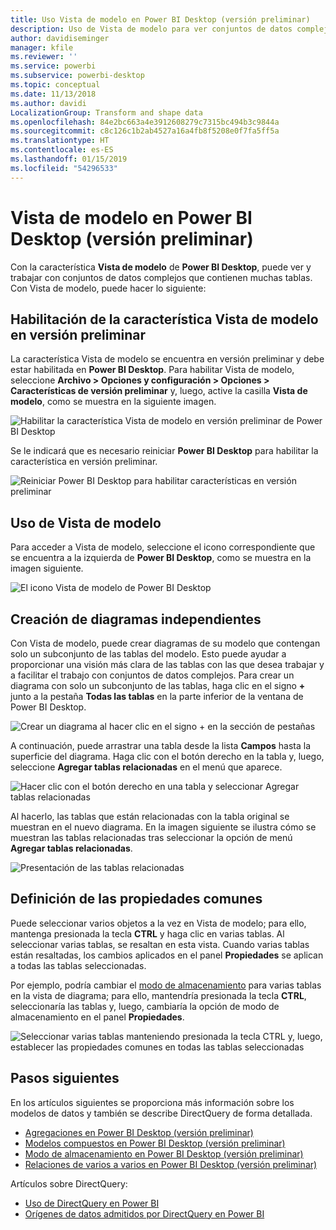 ```yaml
---
title: Uso Vista de modelo en Power BI Desktop (versión preliminar)
description: Uso de Vista de modelo para ver conjuntos de datos complejos en un formato visual en Power BI Desktop
author: davidiseminger
manager: kfile
ms.reviewer: ''
ms.service: powerbi
ms.subservice: powerbi-desktop
ms.topic: conceptual
ms.date: 11/13/2018
ms.author: davidi
LocalizationGroup: Transform and shape data
ms.openlocfilehash: 84e2bc663a4e3912608279c7315bc494b3c9844a
ms.sourcegitcommit: c8c126c1b2ab4527a16a4fb8f5208e0f7fa5ff5a
ms.translationtype: HT
ms.contentlocale: es-ES
ms.lasthandoff: 01/15/2019
ms.locfileid: "54296533"
---
```

# <a name="modeling-view-in-power-bi-desktop-preview"></a>Vista de modelo en Power BI Desktop (versión preliminar)

Con la característica **Vista de modelo** de **Power BI Desktop**, puede ver y trabajar con conjuntos de datos complejos que contienen muchas tablas. Con Vista de modelo, puede hacer lo siguiente:


## <a name="enabling-the-modeling-view-preview-feature"></a>Habilitación de la característica Vista de modelo en versión preliminar

La característica Vista de modelo se encuentra en versión preliminar y debe estar habilitada en **Power BI Desktop**. Para habilitar Vista de modelo, seleccione **Archivo > Opciones y configuración > Opciones > Características de versión preliminar** y, luego, active la casilla **Vista de modelo**, como se muestra en la siguiente imagen.

![Habilitar la característica Vista de modelo en versión preliminar de Power BI Desktop](media/desktop-modeling-view/modeling-view_01.png)

Se le indicará que es necesario reiniciar **Power BI Desktop** para habilitar la característica en versión preliminar. 

![Reiniciar Power BI Desktop para habilitar características en versión preliminar](media/desktop-modeling-view/modeling-view_01b.png)

## <a name="using-modeling-view"></a>Uso de Vista de modelo

Para acceder a Vista de modelo, seleccione el icono correspondiente que se encuentra a la izquierda de **Power BI Desktop**, como se muestra en la imagen siguiente.

![El icono Vista de modelo de Power BI Desktop](media/desktop-modeling-view/modeling-view_02.png)

## <a name="creating-separate-diagrams"></a>Creación de diagramas independientes

Con Vista de modelo, puede crear diagramas de su modelo que contengan solo un subconjunto de las tablas del modelo. Esto puede ayudar a proporcionar una visión más clara de las tablas con las que desea trabajar y a facilitar el trabajo con conjuntos de datos complejos. Para crear un diagrama con solo un subconjunto de las tablas, haga clic en el signo **+** junto a la pestaña **Todas las tablas** en la parte inferior de la ventana de Power BI Desktop.

![Crear un diagrama al hacer clic en el signo + en la sección de pestañas](media/desktop-modeling-view/modeling-view_03.png)

A continuación, puede arrastrar una tabla desde la lista **Campos** hasta la superficie del diagrama. Haga clic con el botón derecho en la tabla y, luego, seleccione **Agregar tablas relacionadas** en el menú que aparece.

![Hacer clic con el botón derecho en una tabla y seleccionar Agregar tablas relacionadas](media/desktop-modeling-view/modeling-view_04.png)

Al hacerlo, las tablas que están relacionadas con la tabla original se muestran en el nuevo diagrama. En la imagen siguiente se ilustra cómo se muestran las tablas relacionadas tras seleccionar la opción de menú **Agregar tablas relacionadas**.

![Presentación de las tablas relacionadas](media/desktop-modeling-view/modeling-view_05.png)

## <a name="setting-common-properties"></a>Definición de las propiedades comunes

Puede seleccionar varios objetos a la vez en Vista de modelo; para ello, mantenga presionada la tecla **CTRL** y haga clic en varias tablas. Al seleccionar varias tablas, se resaltan en esta vista. Cuando varias tablas están resaltadas, los cambios aplicados en el panel **Propiedades** se aplican a todas las tablas seleccionadas.

Por ejemplo, podría cambiar el [modo de almacenamiento](desktop-storage-mode.md) para varias tablas en la vista de diagrama; para ello, mantendría presionada la tecla **CTRL**, seleccionaría las tablas y, luego, cambiaría la opción de modo de almacenamiento en el panel  **Propiedades**.

![Seleccionar varias tablas manteniendo presionada la tecla CTRL y, luego, establecer las propiedades comunes en todas las tablas seleccionadas](media/desktop-modeling-view/modeling-view_06.png)


## <a name="next-steps"></a>Pasos siguientes

En los artículos siguientes se proporciona más información sobre los modelos de datos y también se describe DirectQuery de forma detallada.

* [Agregaciones en Power BI Desktop (versión preliminar)](desktop-aggregations.md)
* [Modelos compuestos en Power BI Desktop (versión preliminar)](desktop-composite-models.md)
* [Modo de almacenamiento en Power BI Desktop (versión preliminar)](desktop-storage-mode.md)
* [Relaciones de varios a varios en Power BI Desktop (versión preliminar)](desktop-many-to-many-relationships.md)


Artículos sobre DirectQuery:

* [Uso de DirectQuery en Power BI](desktop-directquery-about.md)
* [Orígenes de datos admitidos por DirectQuery en Power BI](desktop-directquery-data-sources.md)
